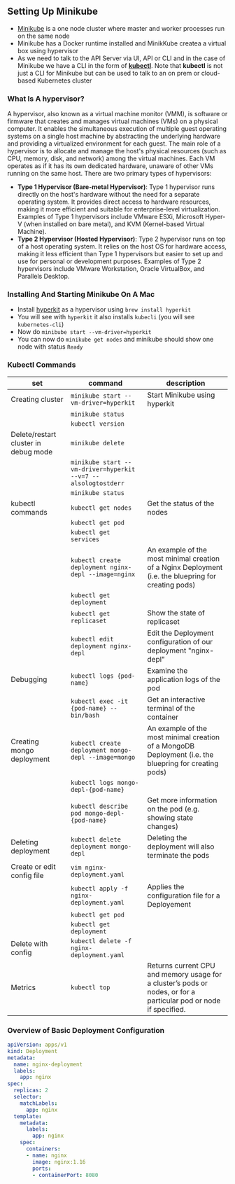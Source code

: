 ## Setting Up Minikube

- [Minikube](https://minikube.sigs.k8s.io/docs/start/) is a one node cluster where master and worker processes run on the same node
- Minikube has a Docker runtime installed and MinikKube createa a virtual box using hypervisor
- As we need to talk to the API Server via UI, API or CLI and in the case of Minikube we have a CLI in the form of [**kubectl**](https://kubernetes.io/docs/reference/kubectl/). Note that **kubectl** is not just a CLI for Minikube but can be used to talk to an on prem or cloud-based Kubernetes cluster 

### What Is A hypervisor?
A hypervisor, also known as a virtual machine monitor (VMM), is software or firmware that creates and manages virtual machines (VMs) on a physical computer. It enables the simultaneous execution of multiple guest operating systems on a single host machine by abstracting the underlying hardware and providing a virtualized environment for each guest. The main role of a hypervisor is to allocate and manage the host's physical resources (such as CPU, memory, disk, and network) among the virtual machines. Each VM operates as if it has its own dedicated hardware, unaware of other VMs running on the same host. There are two primary types of hypervisors:

  - **Type 1 Hypervisor (Bare-metal Hypervisor)**: Type 1 hypervisor runs directly on the host's hardware without the need for a separate operating system. It provides direct access to hardware resources, making it more efficient and suitable for enterprise-level virtualization. Examples of Type 1 hypervisors include VMware ESXi, Microsoft Hyper-V (when installed on bare metal), and KVM (Kernel-based Virtual Machine).
  - **Type 2 Hypervisor (Hosted Hypervisor)**: Type 2 hypervisor runs on top of a host operating system. It relies on the host OS for hardware access, making it less efficient than Type 1 hypervisors but easier to set up and use for personal or development purposes. Examples of Type 2 hypervisors include VMware Workstation, Oracle VirtualBox, and Parallels Desktop.


### Installing And Starting Minikube On A Mac
- Install [hyperkit](https://minikube.sigs.k8s.io/docs/drivers/hyperkit/) as a hypervisor using `brew install hyperkit`
- You will see with `hyperkit` it also installs `kubecli` (you will see `kubernetes-cli`)
- Now do `minibube start --vm-driver=hyperkit`
- You can now do `minikube get nodes` and minikube should show one node with status `Ready`

### Kubectl Commands
| set                                  | command                                                       | description                                                                                                       |
|--------------------------------------|---------------------------------------------------------------|-------------------------------------------------------------------------------------------------------------------|
| Creating cluster                     | `minikube start --vm-driver=hyperkit`                         | Start Minikube using hyperkit                                                                                     |  
|                                      | `minikube status`                                             |                                                                                                                   | 
|                                      | `kubectl version`                                             |                                                                                                                   | 
| Delete/restart cluster in debug mode | `minikube delete`                                             |                                                                                                                   |
|                                      | `minikube start --vm-driver=hyperkit --v=7 --alsologtostderr` |                                                                                                                   |
|                                      | `minikube status`                                             |                                                                                                                   |
| kubectl commands                     | `kubectl get nodes`                                           | Get the status of the nodes                                                                                       | 
|                                      | `kubectl get pod`                                             |                                                                                                                   |
|                                      | `kubectl get services`                                        |                                                                                                                   | 
|                                      | `kubectl create deployment nginx-depl --image=nginx`          | An example of the most minimal creation of a Nginx Deployment (i.e. the bluepring for creating pods)              | 
|                                      | `kubectl get deployment`                                      |                                                                                                                   |
|                                      | `kubectl get replicaset`                                      | Show the state of replicaset                                                                                      |
|                                      | `kubectl edit deployment nginx-depl`                          | Edit the Deployment configuration of our deployment "nginx-depl"                                                  | 
| Debugging                            | `kubectl logs {pod-name}`                                     | Examine the application logs of the pod                                                                           |
|                                      | `kubectl exec -it {pod-name} -- bin/bash`                     | Get an interactive terminal of the container                                                                      | 
| Creating mongo deployment            | `kubectl create deployment mongo-depl --image=mongo`          | An example of the most minimal creation of a MongoDB Deployment (i.e. the bluepring for creating pods)            |
|                                      | `kubectl logs mongo-depl-{pod-name}`                          |                                                                                                                   |
|                                      | `kubectl describe pod mongo-depl-{pod-name}`                  | Get more information on the pod (e.g. showing state changes)                                                      | 
| Deleting deployment                  | `kubectl delete deployment mongo-depl`                        | Deleting the deployment will also terminate the pods                                                              |
| Create or edit config file           | `vim nginx-deployment.yaml`                                   |                                                                                                                   |
|                                      | `kubectl apply -f nginx-deployment.yaml`                      | Applies the configuration file for a Deployement                                                                  |
|                                      | `kubectl get pod`                                             |                                                                                                                   |
|                                      | `kubectl get deployment`                                      |                                                                                                                   | 
| Delete with config                   | `kubectl delete -f nginx-deployment.yaml`                     |                                                                                                                   |
| Metrics                              | `kubectl top`                                                 | Returns current CPU and memory usage for a cluster’s pods or nodes, or for a particular pod or node if specified. |


### Overview of Basic Deployment Configuration

```yaml
apiVersion: apps/v1
kind: Deployment
metadata:
  name: nginx-deployment
  labels:
    app: nginx
spec:
  replicas: 2
  selector:
    matchLabels:
      app: nginx
  template:
    metadata:
      labels:
        app: nginx
    spec:
      containers:
      - name: nginx
        image: nginx:1.16
        ports:
        - containerPort: 8080

```

